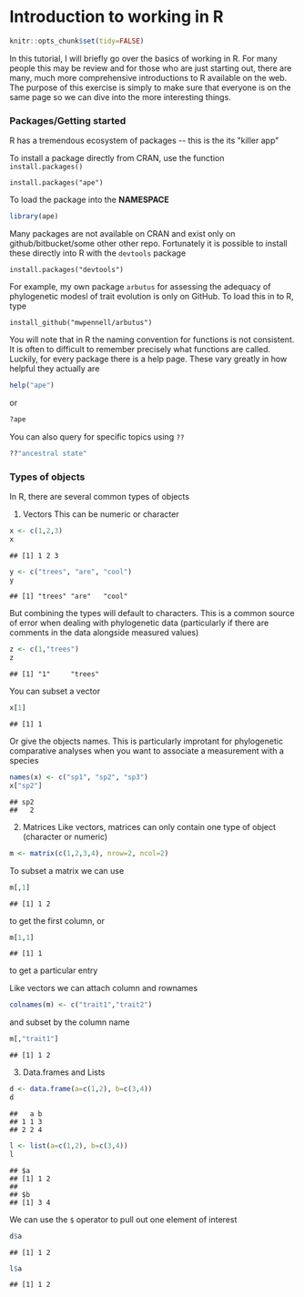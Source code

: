 # Introduction to working in R

```r
knitr::opts_chunk$set(tidy=FALSE)
```

In this tutorial, I will briefly go over the basics of working in R. For many people this may be review and for those who are just starting out, there are many, much more comprehensive introductions to R available on the web. The purpose of this exercise is simply to make sure that everyone is on the same page so we can dive into the more interesting things.

### Packages/Getting started
R has a tremendous ecosystem of packages -- this is the its "killer app"

To install a package directly from CRAN, use the function `install.packages()`
```
install.packages("ape")
```

To load the package into the **NAMESPACE**

```r
library(ape)
```

Many packages are not available on CRAN and exist only on github/bitbucket/some other other repo. Fortunately it is possible to install these directly into R with the `devtools` package
```
install.packages("devtools")
```

For example, my own package `arbutus` for assessing the adequacy of phylogenetic modesl of trait evolution is only on GitHub. To load this in to R, type
```
install_github("mwpennell/arbutus")
```

You will note that in R the naming convention for functions is not consistent. It is often to difficult to remember precisely what functions are called. Luckily, for every package there is a help page. These vary greatly in how helpful they actually are

```r
help("ape")
```
or

```r
?ape
```

You can also query for specific topics using `??`

```r
??"ancestral state"
```

### Types of objects
In R, there are several common types of objects

1. Vectors
This can be numeric or character

```r
x <- c(1,2,3)
x
```

```
## [1] 1 2 3
```

```r
y <- c("trees", "are", "cool")
y
```

```
## [1] "trees" "are"   "cool"
```
But combining the types will default to characters. This is a common source of error when dealing with phylogenetic data (particularly if there are comments in the data alongside measured values)

```r
z <- c(1,"trees")
z
```

```
## [1] "1"     "trees"
```
You can subset a vector

```r
x[1]
```

```
## [1] 1
```
Or give the objects names. This is particularly improtant for phylogenetic comparative analyses when you want to associate a measurement with a species

```r
names(x) <- c("sp1", "sp2", "sp3")
x["sp2"]
```

```
## sp2 
##   2
```

2. Matrices
Like vectors, matrices can only contain one type of object (character or numeric)

```r
m <- matrix(c(1,2,3,4), nrow=2, ncol=2)
```
To subset a matrix we can use

```r
m[,1]
```

```
## [1] 1 2
```
to get the first column, or

```r
m[1,1]
```

```
## [1] 1
```
to get a particular entry

Like vectors we can attach column and rownames

```r
colnames(m) <- c("trait1","trait2")
```
and subset by the column name

```r
m[,"trait1"]
```

```
## [1] 1 2
```

3. Data.frames and Lists

```r
d <- data.frame(a=c(1,2), b=c(3,4))
d
```

```
##   a b
## 1 1 3
## 2 2 4
```

```r
l <- list(a=c(1,2), b=c(3,4))
l
```

```
## $a
## [1] 1 2
## 
## $b
## [1] 3 4
```

We can use the `$` operator to pull out one element of interest

```r
d$a
```

```
## [1] 1 2
```

```r
l$a
```

```
## [1] 1 2
```

